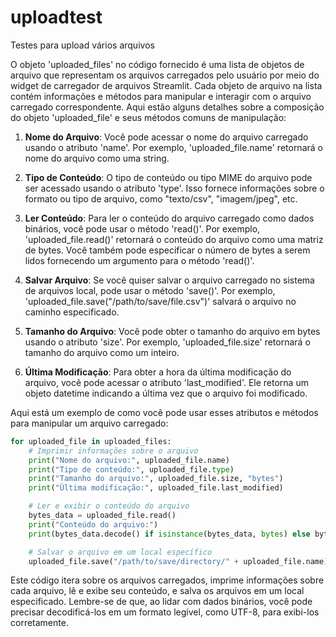 # uploadtest
Testes para upload vários arquivos

O objeto 'uploaded_files' no código fornecido é uma lista de objetos de arquivo que representam os arquivos carregados pelo usuário por meio do widget de carregador de arquivos Streamlit. Cada objeto de arquivo na lista contém informações e métodos para manipular e interagir com o arquivo carregado correspondente. Aqui estão alguns detalhes sobre a composição do objeto 'uploaded_file' e seus métodos comuns de manipulação:

1. **Nome do Arquivo**: Você pode acessar o nome do arquivo carregado usando o atributo 'name'. Por exemplo, 'uploaded_file.name' retornará o nome do arquivo como uma string.

2. **Tipo de Conteúdo**: O tipo de conteúdo ou tipo MIME do arquivo pode ser acessado usando o atributo 'type'. Isso fornece informações sobre o formato ou tipo de arquivo, como "texto/csv", "imagem/jpeg", etc.

3. **Ler Conteúdo**: Para ler o conteúdo do arquivo carregado como dados binários, você pode usar o método 'read()'. Por exemplo, 'uploaded_file.read()' retornará o conteúdo do arquivo como uma matriz de bytes. Você também pode especificar o número de bytes a serem lidos fornecendo um argumento para o método 'read()'.

4. **Salvar Arquivo**: Se você quiser salvar o arquivo carregado no sistema de arquivos local, pode usar o método 'save()'. Por exemplo, 'uploaded_file.save("/path/to/save/file.csv")' salvará o arquivo no caminho especificado.

5. **Tamanho do Arquivo**: Você pode obter o tamanho do arquivo em bytes usando o atributo 'size'. Por exemplo, 'uploaded_file.size' retornará o tamanho do arquivo como um inteiro.

6. **Última Modificação**: Para obter a hora da última modificação do arquivo, você pode acessar o atributo 'last_modified'. Ele retorna um objeto datetime indicando a última vez que o arquivo foi modificado.

Aqui está um exemplo de como você pode usar esses atributos e métodos para manipular um arquivo carregado:

```python
for uploaded_file in uploaded_files:
    # Imprimir informações sobre o arquivo
    print("Nome do arquivo:", uploaded_file.name)
    print("Tipo de conteúdo:", uploaded_file.type)
    print("Tamanho do arquivo:", uploaded_file.size, "bytes")
    print("Última modificação:", uploaded_file.last_modified)

    # Ler e exibir o conteúdo do arquivo
    bytes_data = uploaded_file.read()
    print("Conteúdo do arquivo:")
    print(bytes_data.decode() if isinstance(bytes_data, bytes) else bytes_data)

    # Salvar o arquivo em um local específico
    uploaded_file.save("/path/to/save/directory/" + uploaded_file.name)
```

Este código itera sobre os arquivos carregados, imprime informações sobre cada arquivo, lê e exibe seu conteúdo, e salva os arquivos em um local especificado. Lembre-se de que, ao lidar com dados binários, você pode precisar decodificá-los em um formato legível, como UTF-8, para exibi-los corretamente.

